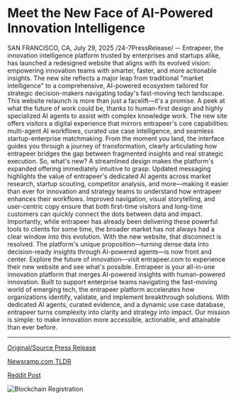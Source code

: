 # Meet the New Face of AI-Powered Innovation Intelligence

SAN FRANCISCO, CA, July 29, 2025 /24-7PressRelease/ -- Entrapeer, the innovation intelligence platform trusted by enterprises and startups alike, has launched a redesigned website that aligns with its evolved vision: empowering innovation teams with smarter, faster, and more actionable insights. The new site reflects a major leap from traditional "market intelligence" to a comprehensive, AI-powered ecosystem tailored for strategic decision-makers navigating today's fast-moving tech landscape.  This website relaunch is more than just a facelift—it's a promise. A peek at what the future of work could be, thanks to human-first design and highly specialized AI agents to assist with complex knowledge work.  The new site offers visitors a digital experience that mirrors entrapeer's core capabilities: multi-agent AI workflows, curated use case intelligence, and seamless startup-enterprise matchmaking. From the moment you land, the interface guides you through a journey of transformation, clearly articulating how entrapeer bridges the gap between fragmented insights and real strategic execution.  So, what's new? A streamlined design makes the platform's expanded offering immediately intuitive to grasp. Updated messaging highlights the value of entrapeer's dedicated AI agents across market research, startup scouting, competitor analysis, and more—making it easier than ever for innovation and strategy teams to understand how entrapeer enhances their workflows. Improved navigation, visual storytelling, and user-centric copy ensure that both first-time visitors and long-time customers can quickly connect the dots between data and impact.  Importantly, while entrapeer has already been delivering these powerful tools to clients for some time, the broader market has not always had a clear window into this evolution. With the new website, that disconnect is resolved. The platform's unique proposition—turning dense data into decision-ready insights through AI-powered agents—is now front and center. Explore the future of innovation—visit entrapeer.com to experience their new website and see what's possible.  Entrapeer is your all-in-one innovation platform that merges AI-powered insights with human-powered innovation. Built to support enterprise teams navigating the fast-moving world of emerging tech, the entrapeer platform accelerates how organizations identify, validate, and implement breakthrough solutions. With dedicated AI agents, curated evidence, and a dynamic use case database, entrapeer turns complexity into clarity and strategy into impact. Our mission is simple: to make innovation more accessible, actionable, and attainable than ever before. 

---

[Original/Source Press Release](https://www.24-7pressrelease.com/press-release/525300/meet-the-new-face-of-ai-powered-innovation-intelligence)
                    

[Newsramp.com TLDR](https://newsramp.com/curated-news/entrapeer-launches-redesigned-website-to-revolutionize-innovation-intelligence/5f5b28564108e4658c1e18ef4e03dca6) 

 



[Reddit Post](https://www.reddit.com/r/newsramp/comments/1mc5205/entrapeer_launches_redesigned_website_to/) 



![Blockchain Registration](https://cdn.newsramp.app/24-7PressRelease/qrcode/257/29/veilhnAn.webp)